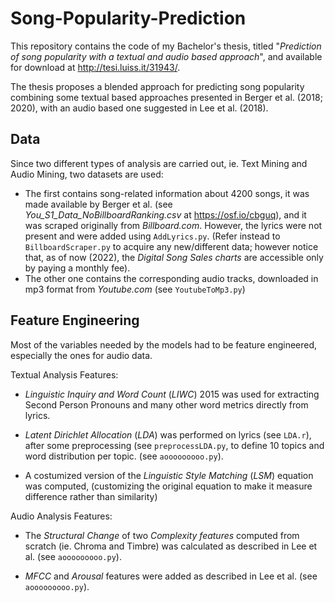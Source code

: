 # Song-Popularity-Prediction
This repository contains the code of my Bachelor's thesis, titled "*Prediction of song popularity with a textual and audio based approach*", and available for download at http://tesi.luiss.it/31943/.

The thesis proposes a blended approach for predicting song popularity combining some textual based approaches presented in Berger et al. (2018; 2020), with an audio based one suggested in Lee et al. (2018).

## Data
Since two different types of analysis are carried out, ie. Text Mining and Audio Mining, two datasets are used: 
- The first contains song-related information about 4200 songs, it was made available by Berger et al. (see *You_S1_Data_NoBillboardRanking.csv* at https://osf.io/cbguq), and it was scraped originally from *Billboard.com*. However, the lyrics were not present and were added using `AddLyrics.py`. (Refer instead to `BillboardScraper.py` to acquire any new/different data; however notice that, as of now (2022), the *Digital Song Sales charts* are accessible only by paying a monthly fee).
- The other one contains the corresponding audio tracks, downloaded in mp3 format from *Youtube.com* (see `YoutubeToMp3.py`)

## Feature Engineering
Most of the variables needed by the models had to be feature engineered, especially the ones for audio data.

Textual Analysis Features:
- *Linguistic Inquiry and Word Count* (*LIWC*) 2015 was used for extracting Second Person Pronouns and many other word metrics directly from lyrics.

- *Latent Dirichlet Allocation* (*LDA*) was performed on lyrics (see `LDA.r`), after some preprocessing (see `preprocessLDA.py`, to define 10 topics and word distribution per topic. (see `aooooooooo.py`). 
- A costumized version of the *Linguistic Style Matching* (*LSM*) equation was computed, (customizing the original equation to make it measure difference rather than similarity)

Audio Analysis Features:

- The *Structural Change* of two *Complexity features* computed from scratch (ie. Chroma and Timbre) was calculated as described in Lee et al. (see `aooooooooo.py`). 

- *MFCC* and *Arousal* features were added as described in Lee et al. (see `aooooooooo.py`). 
